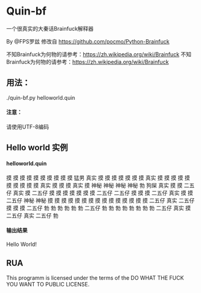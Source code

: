 # Quin-bf
一个很真实的大秦话Brainfuck解释器

By @FPS罗兹 修改自 https://github.com/pocmo/Python-Brainfuck

不知Brainfuck为何物的请参考：https://zh.wikipedia.org/wiki/Brainfuck
不知Brainfuck为何物的请参考：https://zh.wikipedia.org/wiki/Brainfuck

## 用法：
./quin-bf.py helloworld.quin
#### 注意：
请使用UTF-8编码

## Hello world 实例
#### helloworld.quin
摸 摸 摸 摸 摸 摸 摸 摸 摸 摸 猛男 真实 摸 摸 摸 摸 摸 摸 摸 真实 摸 摸 摸 摸 摸 摸 摸 摸 摸 摸 真实 摸 摸 摸 真实 摸 神秘 神秘 神秘 神秘 勃 狗屎
真实 摸 摸 二五仔 真实 摸 二五仔 摸 摸 摸 摸 摸 摸 摸 二五仔 二五仔 摸 摸 摸 二五仔 真实 摸 摸 二五仔 神秘 神秘 摸 摸 摸 摸 摸 摸 摸 摸 摸 摸 摸 摸 摸 摸 摸 二五仔 
真实 二五仔 摸 摸 摸 二五仔 勃 勃 勃 勃 勃 勃 二五仔 勃 勃 勃 勃 勃 勃 勃 勃 二五仔 真实 摸 二五仔 真实 二五仔 勃 

#### 输出结果
Hello World!

## RUA

This programm is licensed under the terms of the
DO WHAT THE FUCK YOU WANT TO PUBLIC LICENSE.